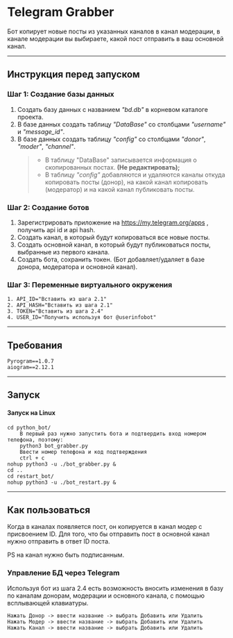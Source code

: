 # Telegram Grabber

Бот копирует новые посты из указанных каналов в канал модерации, в канале модерации вы выбираете, какой пост отправить в ваш основной канал.
***
## Инструкция перед запуском
### Шаг 1: Создание базы данных
1. Создать базу данных с названием _"bd.db"_ в корневом каталоге проекта.
2. В базе данных создать таблицу _"DataBase"_ со столбцами _"username"_ и _"message_id"_.
3. В базе данных создать таблицу _"config"_ со столбцами _"donor"_, _"moder"_, _"channel"_.
    > * В таблицу "DataBase" записывается информация о скопированных постах. **(Не редактировать);**
    > * В таблицу _"config"_ добавляются и удаляются каналы откуда копировать посты (донор), на какой канал копировать (модератор) и на какой канал публиковать посты.

### Шаг 2: Создание ботов
1. Зарегистрировать приложение на https://my.telegram.org/apps , получить api id и api hash.
2. Создать канал, в который будут копироваться все новые посты.
3. Создать основной канал, в который будут публиковаться посты, выбранные из первого канала.
4. Создать бота, сохранить токен. (Бот добавляет/удаляет в базе донора, модератора и основной канал). 

### Шаг 3: Переменные виртуального окружения
````
1. API_ID="Вставить из шага 2.1"
2. API_HASH="Вставить из шага 2.1"
3. TOKEN="Вставить из шага 2.4"
4. USER_ID="Получить используя бот @userinfobot"
````
***
## Требования
````
Pyrogram==1.0.7
aiogram==2.12.1
````
***
## Запуск
#### Запуск на Linux
````
cd python_bot/
    В первый раз нужно запустить бота и подтвердить вход номером телефона, поэтому:
    python3 bot_grabber.py
    Ввести номер телефона и код подтверждения
    ctrl + c
nohup python3 -u ./bot_grabber.py &
cd ..
cd restart_bot/
nohup python3 -u ./bot_restart.py &
````

***
## Как пользоваться
Когда в каналах появляется пост, он копируется в канал модер с присвоением ID.
Для того, что бы отправить пост в основной канал нужно отправить в ответ ID поста.

PS на канал нужно быть подписанным.

### Управление БД через Telegram
Используя бот из шага 2.4 есть возможность вносить изменения в базу по каналам донорам, модерации и основного канала,
с помощью всплывающей клавиатуры.
````
Нажать Донор -> ввести название -> выбрать Добавить или Удалить
Нажать Модер -> ввести название -> выбрать Добавить или Удалить
Нажать Канал -> ввести название -> выбрать Добавить или Удалить
````